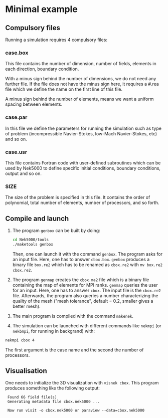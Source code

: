 # Minimal example

## Compulsory files

Running a simulation requires 4 compulsory files:

### case.box

This file contains the number of dimension, number of fields, elements in each
direction, boundary condition.

With a minus sign behind the number of dimensions, we do not need any further
file. If the file does not have the minus sign here, it requires a #.rea file
which we define the name on the first line of this file.

A minus sign behind the number of elements, means we want a uniform spacing
between elements.

### case.par

In this file we define the parameters for running the simulation such as type
of problem (incompressible Navier-Stokes, low-Mach Navier-Stokes, etc) and so
on.

### case.usr

This file contains Fortran code with user-defined subroutines which can be used
by Nek5000 to define specific initial conditions, boundary conditions, output
and so on.

### SIZE

The size of the problem is specified in this file. It contains the order of
polynomial, total number of elements, number of processors, and so forth.

## Compile and launch

1. The program `genbox` can be built by doing:

    ```bash
    cd Nek5000/tools
    ./maketools genbox
    ```

    Then, one can launch it with the command `genbox`. The program asks for an
    input file. Here, one has to answer `cbox.box`. `genbox` produces a binary
    file `box.re2` which has to be renamed as `cbox.re2` with `mv box.re2 cbox.re2`.

2. The program `genmap` creates the `cbox.ma2` file which is a binary file
containing the map of elements for MPI ranks. `genmap` queries the user for an
input. Here, one has to answer `cbox`. The input file is the `cbox.re2` file.
Afterwards, the program also queries a number characterizing the quality of the
mesh ("mesh tolerance", default = 0.2, smaller gives a better mesh).

3. The main program is compiled with the command `makenek`.

4. The simulation can be launched with different commands like `nekmpi` (or
`nekbmpi`, for running in backgrand) with:

```bash
nekmpi cbox 4
```

The first argument is the case name and the second the number of processors.

## Visualisation

One needs to initialize the 3D visualization with `visnek cbox`. This program
produces something like the following output:

```raw
 Found 66 field file(s)
 Generating metadata file cbox.nek5000 ...

 Now run visit -o cbox.nek5000 or paraview --data=cbox.nek5000
```
